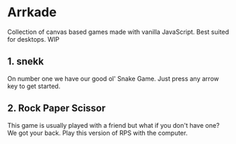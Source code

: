 # Arrkade 
Collection of canvas based games made with vanilla JavaScript. Best suited for desktops. WIP 

## 1. snekk 
On number one we have our good ol' Snake Game. Just press any arrow key to get started. 

## 2. Rock Paper Scissor 
This game is usually played with a friend but what if you don't have one? We got your back. Play this version of RPS with the computer.
